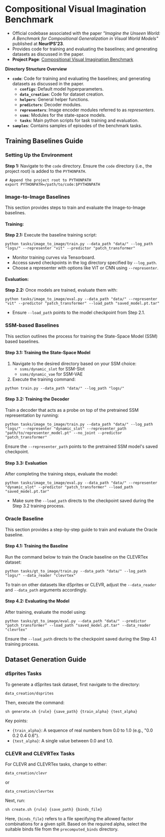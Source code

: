 # Compositional Visual Imagination Benchmark

- Official codebase associated with the paper *"Imagine the Unseen World: A Benchmark for Compositional Generalization in Visual World Models"* published at **NeurIPS'23**.
- Provides code for training and evaluating the baselines; and generating datasets as discussed in the paper.
- **Project Page**: [Compositional Visual Imagination Benchmark](https://compositional-visual-imagination.github.io/)

**Directory Structure Overview**
- **`code`**: Code for training and evaluating the baselines; and generating datasets as discussed in the paper.
  - **`configs`**: Default model hyperparameters.
  - **`data_creation`**: Code for dataset creation.
  - **`helpers`**: General helper functions.
  - **`predictors`**: Decoder modules.
  - **`representers`**: Image encoder modules referred to as *representers*.
  - **`ssms`**: Modules for the state-space models.
  - **`tasks`**: Main python scripts for task training and evaluation.
- **`samples`**: Contains samples of episodes of the benchmark tasks.

## Training Baselines Guide

### Setting Up the Environment

**Step 1:** Navigate to the `code` directory. Ensure the `code` directory (i.e., the project root) is added to the `PYTHONPATH`.

```shell
# Append the project root to PYTHONPATH
export PYTHONPATH=/path/to/code:$PYTHONPATH
```

### Image-to-Image Baselines
This section provides steps to train and evaluate the Image-to-Image baselines.

#### Training:
**Step 2.1:** Execute the baseline training script:
```shell
python tasks/image_to_image/train.py --data_path "data/" --log_path "logs/" --representer "vit" --predictor "patch_transformer"
```
- Monitor training curves via Tensorboard.
- Access saved checkpoints in the log directory specified by `--log_path`.
- Choose a representer with options like ViT or CNN using `--representer`.

#### Evaluation:
**Step 2.2:** Once models are trained, evaluate them with:
```shell
python tasks/image_to_image/eval.py --data_path "data/" --representer "vit" --predictor "patch_transformer" --load_path "saved_model.pt.tar"
```
- Ensure `--load_path` points to the model checkpoint from Step 2.1.


### SSM-based Baselines
This section outlines the process for training the State-Space Model (SSM) based baselines.

#### **Step 3.1: Training the State-Space Model**
1. Navigate to the desired directory based on your SSM choice:
    - `ssms/dynamic_slot` for SSM-Slot
    - `ssms/dynamic_vae` for SSM-VAE
2. Execute the training command:
```shell
python train.py --data_path "data/" --log_path "logs/"
```

#### **Step 3.2: Training the Decoder**
Train a decoder that acts as a probe on top of the pretrained SSM representation by running:
```shell
python tasks/image_to_image/train.py --data_path "data/" --log_path "logs/" --representer "dynamic_slot" --representer_path "path/to/representer_model.pt" --no_joint --predictor "patch_transformer"
```
Ensure the `--representer_path` points to the pretrained SSM model's saved checkpoint.

#### **Step 3.3: Evaluation**
After completing the training steps, evaluate the model:
```shell
python tasks/image_to_image/eval.py --data_path "data/" --representer "dynamic_slot" --predictor "patch_transformer" --load_path "saved_model.pt.tar"
```
- Make sure the `--load_path` directs to the checkpoint saved during the Step 3.2 training process.

### Oracle Baseline

This section provides a step-by-step guide to train and evaluate the Oracle baseline.

#### **Step 4.1: Training the Baseline**
Run the command below to train the Oracle baseline on the CLEVRTex dataset:
```shell
python tasks/gt_to_image/train.py --data_path "data/" --log_path "logs/" --data_reader "clevrtex"
```
To train on other datasets like dSprites or CLEVR, adjust the `--data_reader` and `--data_path` arguments accordingly.

#### **Step 4.2: Evaluating the Model**
After training, evaluate the model using:
```shell
python tasks/gt_to_image/eval.py --data_path "data/" --predictor "patch_transformer" --load_path "saved_model.pt.tar" --data_reader "clevrtex"
```
Ensure the `--load_path` directs to the checkpoint saved during the Step 4.1 training process.

## Dataset Generation Guide

### dSprites Tasks
To generate a dSprites task dataset, first navigate to the directory: 
```
data_creation/dsprites
```
Then, execute the command:
```
sh generate.sh {rule} {save_path} {train_alpha} {test_alpha}
```
Key points:
- `{train_alpha}`: A sequence of real numbers from 0.0 to 1.0 (e.g., "0.0 0.2 0.4 0.6").
- `{test_alpha}`: A single value between 0.0 and 1.0.

### CLEVR and CLEVRTex Tasks
For CLEVR and CLEVRTex tasks, change to either:
```
data_creation/clevr
```
or
```
data_creation/clevrtex
```
Next, run:
```
sh create.sh {rule} {save_path} {binds_file}
```
Here, `{binds_file}` refers to a file specifying the allowed factor combinations for a given split. Based on the required alpha, select the suitable binds file from the `precomputed_binds` directory.